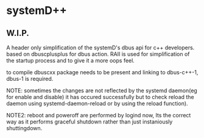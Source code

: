 # systemD++

## W.I.P.

A header only simplification of the systemD's dbus api for c++ developers.
based on dbuscplusplus for dbus action.
RAII is used for simplification of the startup process and to give it a more oops feel.

to compile dbuscxx package needs to be present and linking to dbus-c++-1, dbus-1 is required.

NOTE: sometimes the changes are not reflected by the systemd daemon(eg for enable and disable) it has occured successfully
but to check reload the daemon using systemd-daemon-reload or by using the reload function).

NOTE2: reboot and poweroff are performed by logind now, Its the correct way as it performs graceful shutdown rather than just instaniously shuttingdown.
